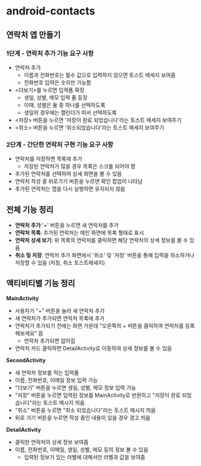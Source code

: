 # android-contacts
## 연락처 앱 만들기

### 1단계 - 연락처 추가 기능 요구 사항
- 연락처 추가 
  - 이름과 전화번호는 필수 값으로 입력하지 않으면 토스트 메세지 보여줌
  - 전화번호 입력은 숫자만 가능함
- <더보기>를 누르면 입력폼 확장
  - 생일, 성별, 메모 입력 폼 등장
  - 이때, 성별은 둘 중 하나를 선택하도록
  - 생일의 경우에는 캘린더가 떠서 선택하도록
- <저장> 버튼을 누르면 '저장이 완료 되었습니다'라는 토스트 메세지 보여주기
- <취소> 버튼을 누르면 '취소되었습니다'라는 토스트 메세지 보여주기


### 2단계 - 간단한 연락처 구현 기능 요구 사항
- 연락처를 저장하면 목록에 추가
  - 저장된 연락처가 많을 경우 목록은 스크롤 되어야 함
- 추가된 연락처를 선택하여 상세 화면을 볼 수 있음
- 연락처 작성 중 뒤로가기 버튼을 누르면 확인 팝업이 나타남
- 추가된 연락처는 앱을 다시 실행하면 유지되지 않음

## 전체 기능 정리
- **연락처 추가**:'+' 버튼을 누르면 새 연락처를 추가
- **연락처 목록**: 추가된 연락처는 메인 화면에 목록 형태로 표시
- **연락처 상세 보기**: 위 목록의 연락처를 클릭하면 해당 연락처의 상세 정보를 볼 수 있음
- **취소 및 저장**: 연락처 추가 화면에서 '취소' 및 '저장' 버튼을 통해 입력을 취소하거나 저장할 수 있음 (저장, 취소 토스트메세지)

## 액티비티별 기능 정리
**MainActivity**
- 사용자가 "+" 버튼을 눌러 새 연락처 추가
- 새 연락처가 추가되면 연락처 목록에 추가
- 연락처가 추가되기 전에는 화면 가운데 "오른쪽의 + 버튼을 클릭하여 연락처를 등록해보세요" 뜸
  - 연락처 추가되면 없어짐
- 연락처 카드 클릭하면 DetailActivity로 이동하여 상세 정보를 볼 수 있음

**SecondActivity**
- 새 연락처 정보를 적는 입력폼
- 이름, 전화번호, 이메일 정보 입력 가능
- "더보기" 버튼을 누르면 생일, 성별, 메모 정보 입력 가능
- "저장" 버튼을 누르면 입력된 정보를 MainActivity로 반환하고 "저장이 완료 되었습니다"라는 토스트 메시지 띄움
- "취소" 버튼을 누르면 "취소 되었습니다"라는 토스트 메시지 띄움
- 뒤로 가기 버튼을 누르면 작성 중인 내용이 있을 경우 경고 띄움

**DetailActivity**
- 클릭한 연락처의 상세 정보 보여줌
- 이름, 전화번호, 이메일, 생일, 성별, 메모 등의 정보 볼 수 있음
  - 입력된 정보가 있는 라벨에 대해서만 라벨과 값을 보여줌
